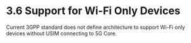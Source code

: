 # 3.6 Support for Wi-Fi Only Devices
Current 3GPP standard does not define architecture to support Wi-Fi only devices without USIM connecting to 5G Core.

